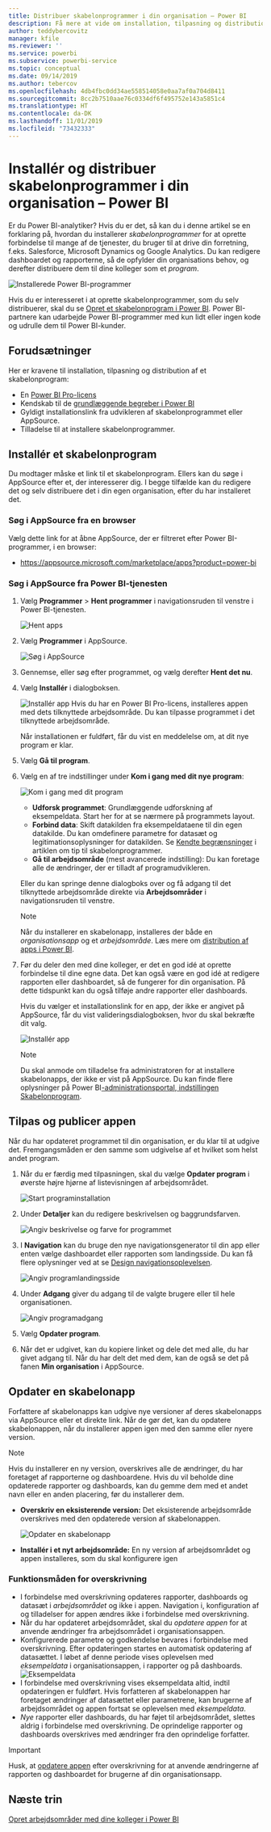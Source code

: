 ```yaml
---
title: Distribuer skabelonprogrammer i din organisation – Power BI
description: Få mere at vide om installation, tilpasning og distribution af skabelonprogrammer i din organisation i Power BI.
author: teddybercovitz
manager: kfile
ms.reviewer: ''
ms.service: powerbi
ms.subservice: powerbi-service
ms.topic: conceptual
ms.date: 09/14/2019
ms.author: tebercov
ms.openlocfilehash: 4db4fbc0dd34ae558514058e0aa7af0a704d8411
ms.sourcegitcommit: 8cc2b7510aae76c0334df6f495752e143a5851c4
ms.translationtype: HT
ms.contentlocale: da-DK
ms.lasthandoff: 11/01/2019
ms.locfileid: "73432333"
---
```

# <a name="install-and-distribute-template-apps-in-your-organization---power-bi"></a>Installér og distribuer skabelonprogrammer i din organisation – Power BI

Er du Power BI-analytiker? Hvis du er det, så kan du i denne artikel se en forklaring på, hvordan du installerer *skabelonprogrammer* for at oprette forbindelse til mange af de tjenester, du bruger til at drive din forretning, f.eks. Salesforce, Microsoft Dynamics og Google Analytics. Du kan redigere dashboardet og rapporterne, så de opfylder din organisations behov, og derefter distribuere dem til dine kolleger som et *program*. 

![Installerede Power BI-programmer](media/service-template-apps-install-distribute/power-bi-get-apps.png)

Hvis du er interesseret i at oprette skabelonprogrammer, som du selv distribuerer, skal du se [Opret et skabelonprogram i Power BI](service-template-apps-create.md). Power BI-partnere kan udarbejde Power BI-programmer med kun lidt eller ingen kode og udrulle dem til Power BI-kunder. 

## <a name="prerequisites"></a>Forudsætninger  

Her er kravene til installation, tilpasning og distribution af et skabelonprogram: 

- En [Power BI Pro-licens](service-self-service-signup-for-power-bi.md)
- Kendskab til de [grundlæggende begreber i Power BI](service-basic-concepts.md)
- Gyldigt installationslink fra udvikleren af skabelonprogrammet eller AppSource. 
- Tilladelse til at installere skabelonprogrammer. 

## <a name="install-a-template-app"></a>Installér et skabelonprogram

Du modtager måske et link til et skabelonprogram. Ellers kan du søge i AppSource efter et, der interesserer dig. I begge tilfælde kan du redigere det og selv distribuere det i din egen organisation, efter du har installeret det.

### <a name="search-appsource-from-a-browser"></a>Søg i AppSource fra en browser

Vælg dette link for at åbne AppSource, der er filtreret efter Power BI-programmer, i en browser:

- https://appsource.microsoft.com/marketplace/apps?product=power-bi

### <a name="search-appsource-from-the-power-bi-service"></a>Søg i AppSource fra Power BI-tjenesten

1. Vælg **Programmer** > **Hent programmer** i navigationsruden til venstre i Power BI-tjenesten.

    ![Hent apps](media/service-template-apps-install-distribute/power-bi-get-apps-arrow.png)

2. Vælg **Programmer** i AppSource.

    ![Søg i AppSource](media/service-template-apps-install-distribute/power-bi-appsource.png)

3. Gennemse, eller søg efter programmet, og vælg derefter **Hent det nu**.

4. Vælg **Installér** i dialogboksen.

    ![Installér app](media/service-template-apps-install-distribute/power-install-dialog.png) Hvis du har en Power BI Pro-licens, installeres appen med dets tilknyttede arbejdsområde. Du kan tilpasse programmet i det tilknyttede arbejdsområde.

    Når installationen er fuldført, får du vist en meddelelse om, at dit nye program er klar.
4. Vælg **Gå til program**.
5. Vælg en af tre indstillinger under **Kom i gang med dit nye program**:

    ![Kom i gang med dit program](media/service-template-apps-create/power-bi-template-app-get-started.png)

    - **Udforsk programmet**: Grundlæggende udforskning af eksempeldata. Start her for at se nærmere på programmets layout. 
    - **Forbind data**: Skift datakilden fra eksempeldataene til din egen datakilde. Du kan omdefinere parametre for datasæt og legitimationsoplysninger for datakilden. Se [Kendte begrænsninger](service-template-apps-tips.md#known-limitations) i artiklen om tip til skabelonprogrammer. 
    - **Gå til arbejdsområde** (mest avancerede indstilling): Du kan foretage alle de ændringer, der er tilladt af programudvikleren.

    Eller du kan springe denne dialogboks over og få adgang til det tilknyttede arbejdsområde direkte via **Arbejdsområder** i navigationsruden til venstre.
    >[!NOTE]
    >Når du installerer en skabelonapp, installeres der både en *organisationsapp* og et *arbejdsområde*. Læs mere om [distribution af apps i Power BI](service-create-distribute-apps.md).
 
6. Før du deler den med dine kolleger, er det en god idé at oprette forbindelse til dine egne data. Det kan også være en god idé at redigere rapporten eller dashboardet, så de fungerer for din organisation. På dette tidspunkt kan du også tilføje andre rapporter eller dashboards.

   Hvis du vælger et installationslink for en app, der ikke er angivet på AppSource, får du vist valideringsdialogboksen, hvor du skal bekræfte dit valg.

   ![Installér app](media/service-template-apps-install-distribute/power-install-unvalidated-dialog.png)

   >[!NOTE]
   >Du skal anmode om tilladelse fra administratoren for at installere skabelonapps, der ikke er vist på AppSource. Du kan finde flere oplysninger på Power BI[-administrationsportal, indstillingen Skabelonprogram](service-admin-portal.md#template-apps-settings).

## <a name="customize-and-publish-the-app"></a>Tilpas og publicer appen

Når du har opdateret programmet til din organisation, er du klar til at udgive det. Fremgangsmåden er den samme som udgivelse af et hvilket som helst andet program.

1. Når du er færdig med tilpasningen, skal du vælge **Opdater program** i øverste højre hjørne af listevisningen af arbejdsområdet.  

    ![Start programinstallation](media/service-template-apps-install-distribute/power-bi-start-install-app.png)

2. Under **Detaljer** kan du redigere beskrivelsen og baggrundsfarven.

   ![Angiv beskrivelse og farve for programmet](media/service-template-apps-install-distribute/power-bi-install-app-details.png)

3. I **Navigation** kan du bruge den nye navigationsgenerator til din app eller enten vælge dashboardet eller rapporten som landingsside. Du kan få flere oplysninger ved at se [Design navigationsoplevelsen](service-create-distribute-apps.md#design-the-navigation-experience).

   ![Angiv programlandingsside](media/service-template-apps-install-distribute/power-bi-install-app-content.png)

4. Under **Adgang** giver du adgang til de valgte brugere eller til hele organisationen.  

   ![Angiv programadgang](media/service-template-apps-install-distribute/power-bi-install-access.png)

5. Vælg **Opdater program**. 

6. Når det er udgivet, kan du kopiere linket og dele det med alle, du har givet adgang til. Når du har delt det med dem, kan de også se det på fanen **Min organisation** i AppSource.

## <a name="update-a-template-app"></a>Opdater en skabelonapp

Forfattere af skabelonapps kan udgive nye versioner af deres skabelonapps via AppSource eller et direkte link. Når de gør det, kan du opdatere skabelonappen, når du installerer appen igen med den samme eller nyere version.

  >[!NOTE]
  >Hvis du installerer en ny version, overskrives alle de ændringer, du har foretaget af rapporterne og dashboardene. Hvis du vil beholde dine opdaterede rapporter og dashboards, kan du gemme dem med et andet navn eller en anden placering, før du installerer dem.

- **Overskriv en eksisterende version:** Det eksisterende arbejdsområde overskrives med den opdaterede version af skabelonappen.

   ![Opdater en skabelonapp](media/service-template-apps-install-distribute/power-bi-update-app-overwrite.png)

- **Installér i et nyt arbejdsområde:** En ny version af arbejdsområdet og appen installeres, som du skal konfigurere igen

### <a name="overwrite-behavior"></a>Funktionsmåden for overskrivning

* I forbindelse med overskrivning opdateres rapporter, dashboards og datasæt i *arbejdsområdet* og ikke i appen. Navigation i, konfiguration af og tilladelser for appen ændres ikke i forbindelse med overskrivning.
* Når du har opdateret arbejdsområdet, skal du *opdatere appen* for at anvende ændringer fra arbejdsområdet i organisationsappen.
* Konfigurerede parametre og godkendelse bevares i forbindelse med overskrivning. Efter opdateringen startes en automatisk opdatering af datasættet. I løbet af denne periode vises oplevelsen med *eksempeldata* i organisationsappen, i rapporter og på dashboards.
  ![Eksempeldata](media/service-template-apps-install-distribute/power-bi-sample-data.png)
* I forbindelse med overskrivning vises eksempeldata altid, indtil opdateringen er fuldført. Hvis forfatteren af skabelonappen har foretaget ændringer af datasættet eller parametrene, kan brugerne af arbejdsområdet og appen fortsat se oplevelsen med *eksempeldata*.
* *Nye* rapporter eller dashboards, du har føjet til arbejdsområdet, slettes aldrig i forbindelse med overskrivning. De oprindelige rapporter og dashboards overskrives med ændringer fra den oprindelige forfatter.

>[!IMPORTANT]
>Husk, at [opdatere appen](#customize-and-publish-the-app) efter overskrivning for at anvende ændringerne af rapporten og dashboardet for brugerne af din organisationsapp.

## <a name="next-steps"></a>Næste trin

[Opret arbejdsområder med dine kolleger i Power BI](service-create-workspaces.md)
